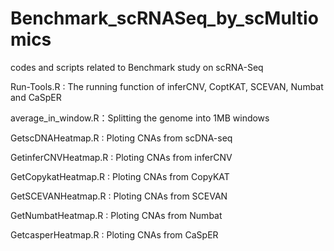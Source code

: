 # Benchmark_scRNASeq_by_scMultiomics
 codes and scripts related to Benchmark study on scRNA-Seq

Run-Tools.R : The running function of inferCNV, CoptKAT, SCEVAN, Numbat and CaSpER

average_in_window.R：Splitting the genome into 1MB windows

GetscDNAHeatmap.R : Ploting CNAs from scDNA-seq

GetinferCNVHeatmap.R : Ploting CNAs from inferCNV

GetCopykatHeatmap.R : Ploting CNAs from CopyKAT

GetSCEVANHeatmap.R : Ploting CNAs from SCEVAN

GetNumbatHeatmap.R : Ploting CNAs from Numbat

GetcasperHeatmap.R : Ploting CNAs from CaSpER